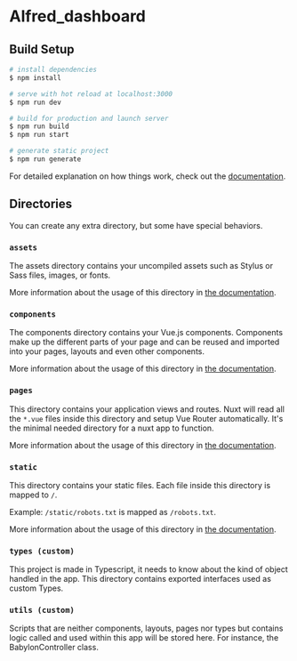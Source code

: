 # Alfred_dashboard

## Build Setup

```bash
# install dependencies
$ npm install

# serve with hot reload at localhost:3000
$ npm run dev

# build for production and launch server
$ npm run build
$ npm run start

# generate static project
$ npm run generate
```

For detailed explanation on how things work, check out the [documentation](https://nuxtjs.org).

## Directories

You can create any extra directory, but some have special behaviors.

### `assets`

The assets directory contains your uncompiled assets such as Stylus or Sass files, images, or fonts.

More information about the usage of this directory in [the documentation](https://nuxtjs.org/docs/2.x/directory-structure/assets).

### `components`

The components directory contains your Vue.js components. Components make up the different parts of your page and can be reused and imported into your pages, layouts and even other components.

More information about the usage of this directory in [the documentation](https://nuxtjs.org/docs/2.x/directory-structure/components).


### `pages`

This directory contains your application views and routes. Nuxt will read all the `*.vue` files inside this directory and setup Vue Router automatically. It's the minimal needed directory for a nuxt app to function.

More information about the usage of this directory in [the documentation](https://nuxtjs.org/docs/2.x/get-started/routing).

### `static`

This directory contains your static files. Each file inside this directory is mapped to `/`.

Example: `/static/robots.txt` is mapped as `/robots.txt`.

More information about the usage of this directory in [the documentation](https://nuxtjs.org/docs/2.x/directory-structure/static).

### `types (custom)`

This project is made in Typescript, it needs to know about the kind of object handled in the app. This directory contains exported interfaces used as custom Types.


### `utils (custom)`

Scripts that are neither components, layouts, pages nor types but contains logic called and used within this app will be stored here. For instance, the BabylonController class.
